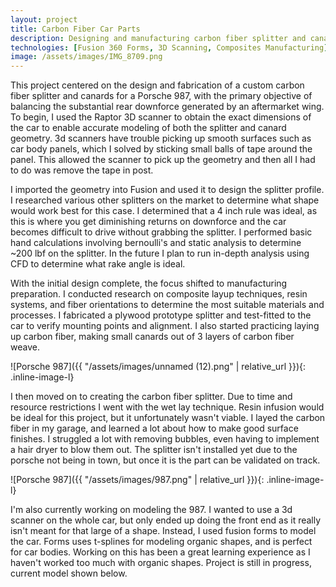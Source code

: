 ```yaml
---
layout: project
title: Carbon Fiber Car Parts
description: Designing and manufacturing carbon fiber splitter and canards to create front end downforce
technologies: [Fusion 360 Forms, 3D Scanning, Composites Manufacturing]
image: /assets/images/IMG_8709.png
---
```

This project centered on the design and fabrication of a custom carbon fiber splitter and canards for a Porsche 987, with the primary objective of balancing the substantial rear downforce generated by an aftermarket wing. To begin, I used the Raptor 3D scanner to obtain the exact dimensions of the car to enable accurate modeling of both the splitter and canard geometry. 3d scanners have trouble picking up smooth surfaces such as car body panels, which I solved by sticking small balls of tape around the panel. This allowed the scanner to pick up the geometry and then all I had to do was remove the tape in post.

I imported the geometry into Fusion and used it to design the splitter profile. I researched various other splitters on the market to determine what shape would work best for this case. I determined that a 4 inch rule was ideal, as this is where you get diminishing returns on downforce and the car becomes difficult to drive without grabbing the splitter. I performed basic hand calculations involving bernoulli's and static analysis to determine ~200 lbf on the splitter. In the future I plan to run in-depth analysis using CFD to determine what rake angle is ideal. 

With the initial design complete, the focus shifted to manufacturing preparation. I conducted research on composite layup techniques, resin systems, and fiber orientations to determine the most suitable materials and processes. I fabricated a plywood prototype splitter and test-fitted to the car to verify mounting points and alignment. I also started practicing laying up carbon fiber, making small canards out of 3 layers of carbon fiber weave.

![Porsche 987]({{ "/assets/images/unnamed (12).png" | relative_url }}){: .inline-image-l}

I then moved on to creating the carbon fiber splitter. Due to time and resource restrictions I went with the wet lay technique. Resin infusion would be ideal for this project, but it unfortunately wasn't viable. I layed the carbon fiber in my garage, and learned a lot about how to make good surface finishes. I struggled a lot with removing bubbles, even having to implement a hair dryer to blow them out. The splitter isn't installed yet due to the porsche not being in town, but once it is the part can be validated on track.

![Porsche 987]({{ "/assets/images/987.png" | relative_url }}){: .inline-image-l}

I'm also currently working on modeling the 987. I wanted to use a 3d scanner on the whole car, but only ended up doing the front end as it really isn't meant for that large of a shape. Instead, I used fusion forms to model the car. Forms uses t-splines for modeling organic shapes, and is perfect for car bodies. Working on this has been a great learning experience as I haven't worked too much with organic shapes. Project is still in progress, current model shown below.

